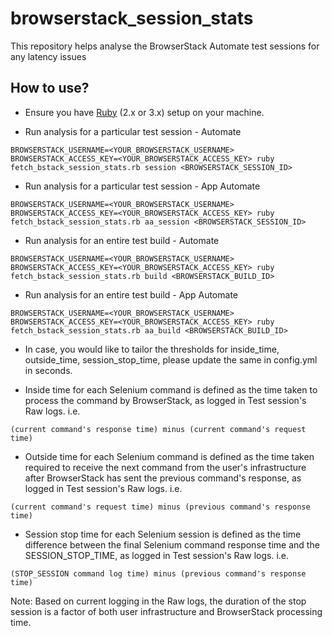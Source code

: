 # browserstack_session_stats
This repository helps analyse the BrowserStack Automate test sessions for any latency issues

## How to use?

- Ensure you have [Ruby](https://www.ruby-lang.org/en/downloads/) (2.x or 3.x) setup on your machine.

- Run analysis for a particular test session - Automate
```
BROWSERSTACK_USERNAME=<YOUR_BROWSERSTACK_USERNAME> BROWSERSTACK_ACCESS_KEY=<YOUR_BROWSERSTACK_ACCESS_KEY> ruby fetch_bstack_session_stats.rb session <BROWSERSTACK_SESSION_ID>
```

- Run analysis for a particular test session - App Automate
```
BROWSERSTACK_USERNAME=<YOUR_BROWSERSTACK_USERNAME> BROWSERSTACK_ACCESS_KEY=<YOUR_BROWSERSTACK_ACCESS_KEY> ruby fetch_bstack_session_stats.rb aa_session <BROWSERSTACK_SESSION_ID>
```

- Run analysis for an entire test build - Automate
```
BROWSERSTACK_USERNAME=<YOUR_BROWSERSTACK_USERNAME> BROWSERSTACK_ACCESS_KEY=<YOUR_BROWSERSTACK_ACCESS_KEY> ruby fetch_bstack_session_stats.rb build <BROWSERSTACK_BUILD_ID>
```

- Run analysis for an entire test build - App Automate
```
BROWSERSTACK_USERNAME=<YOUR_BROWSERSTACK_USERNAME> BROWSERSTACK_ACCESS_KEY=<YOUR_BROWSERSTACK_ACCESS_KEY> ruby fetch_bstack_session_stats.rb aa_build <BROWSERSTACK_BUILD_ID>
```

- In case, you would like to tailor the thresholds for inside_time, outside_time, session_stop_time, please update the same in config.yml in seconds.

- Inside time for each Selenium command is defined as the time taken to process the command by BrowserStack, as logged in Test session's Raw logs. i.e.
```
(current command's response time) minus (current command's request time)
```

- Outside time for each Selenium command is defined as the time taken required to receive the next command from the user's infrastructure after BrowserStack has sent the previous command's response, as logged in Test session's Raw logs. i.e.
```
(current command's request time) minus (previous command's response time)
```

- Session stop time for each Selenium session is defined as the time difference between the final Selenium command response time and the SESSION_STOP_TIME, as logged in Test session's Raw logs. i.e.
```
(STOP_SESSION command log time) minus (previous command's response time)
```
Note: Based on current logging in the Raw logs, the duration of the stop session is a factor of both user infrastructure and BrowserStack processing time. 
